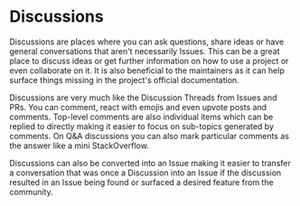 # Discussions

Discussions are places where you can ask questions, share ideas or have general conversations that aren't necessarily Issues. This can be a great place to discuss ideas or get further information on how to use a project or even collaborate on it. It is also beneficial to the maintainers as it can help surface things missing in the project's official documentation.

Discussions are very much like the Discussion Threads from Issues and PRs. You can comment, react with emojis and even upvote posts and comments. Top-level comments are also individual items which can be replied to directly making it easier to focus on sub-topics generated by comments. On Q&A discussions you can also mark particular comments as the answer like a mini StackOverflow.

Discussions can also be converted into an Issue making it easier to transfer a conversation that was once a Discussion into an Issue if the discussion resulted in an Issue being found or surfaced a desired feature from the community.
